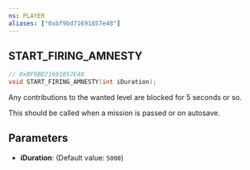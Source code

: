 ```yaml
---
ns: PLAYER
aliases: ["0xbf9bd71691857e48"]
---
```

## START_FIRING_AMNESTY

```c
// 0xBF9BD71691857E48
void START_FIRING_AMNESTY(int iDuration);
```

Any contributions to the wanted level are blocked for 5 seconds or so.

This should be called when a mission is passed or on autosave.


## Parameters
* **iDuration**: (Default value: `5000`)
